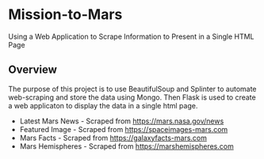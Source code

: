 # Mission-to-Mars
Using a Web Application to Scrape Information to Present in a Single HTML Page

## Overview
The purpose of this project is to use BeautifulSoup and Splinter to automate web-scraping and store the data using Mongo. Then Flask is used to create a web applicaton to display the data in a single html page.
- Latest Mars News - Scraped from https://mars.nasa.gov/news
- Featured Image - Scraped from https://spaceimages-mars.com 
- Mars Facts - Scraped from https://galaxyfacts-mars.com
- Mars Hemispheres - Scraped from https://marshemispheres.com
